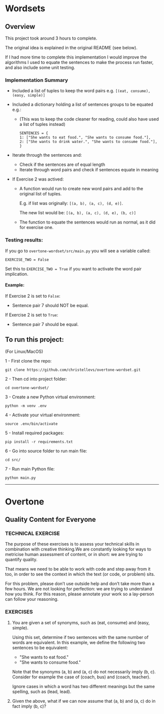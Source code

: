 # Wordsets

## Overview

This project took around 3 hours to complete.

The original idea is explained in the original README (see below).

If I had more time to complete this implementation I would improve the algorithms I used to equate the sentences to make the process run faster, and also include some unit testing.

### Implementation Summary

- Included a list of tuples to keep the word pairs e.g. `[(eat, consume), (easy, simple)]`
- Included a dictionary holding a list of sentences groups to be equated e.g.:

  - (This was to keep the code cleaner for reading, could also have used a list of tuples instead)

    ```
    SENTENCES = {
    1: ["She wants to eat food.", "She wants to consume food."],
    2: ["She wants to drink water.", "She wants to consume food."],
    }
    ```

- Iterate through the sentences and:
  - Check if the sentences are of equal length
  - Iterate through word pairs and check if sentences equate in meaning
- If Exercise 2 was actived:

  - A function would run to create new word pairs and add to the original list of tuples.

    E.g. if list was originally: `[(a, b), (a, c), (d, e)]`.

    The new list would be: `[(a, b), (a, c), (d, e), (b, c)]`

  - The function to equate the sentences would run as normal, as it did for exercise one.

### Testing results:

If you go to `overtone-wordset/src/main.py` you will see a variable called:

`EXERCISE_TWO = False`

Set this to `EXERCISE_TWO = True` if you want to activate the word pair implication.

#### Example:

If Exercise 2 is set to `False`:

- Sentence pair 7 should NOT be equal.

If Exercise 2 is set to `True`:

- Sentence pair 7 should be equal.

## To run this project:

(For Linux/MacOS)

1 - First clone the repo:

`git clone https://github.com/christellevs/overtone-wordset.git`

2 - Then cd into project folder:

`cd overtone-wordset/`

3 - Create a new Python virtual environment:

`python -m venv .env`

4 - Activate your virtual environment:

`source .env/bin/activate`

5 - Install required packages:

`pip install -r requirements.txt`

6 - Go into source folder to run main file:

`cd src/`

7 - Run main Python file:

`python main.py`

---

# Overtone

## Quality Content for Everyone

### TECHNICAL EXERCISE

The purpose of these exercises is to assess your technical skills in combination with creative
thinking.We are constantly looking for ways to metricise human assessment of content, or
in short: we are trying to quantify quality.

That means we need to be able to work with code and step away from it too, in order to see
the context in which the text (or code, or problem) sits.

For this problem, please don’t use outside help and don’t take more than a few hours. We are
not looking for perfection: we are trying to understand how you think. For this reason, please
annotate your work so a lay-person can follow your reasoning.

### EXERCISES

1.  You are given a set of synonyms, such as (eat, consume) and (easy, simple).

    Using this set, determine if two sentences with the same number of words are equivalent.
    In this example, we define the following two sentences to be equivalent:

    - "She wants to eat food."
    - "She wants to consume food."

    Note that the synonyms (a, b) and (a, c) do not necessarily imply (b, c). Consider
    for example the case of (coach, bus) and (coach, teacher).

    Ignore cases in which a
    word has two different meanings but the same spelling, such as (lead, lead).

2.  Given the above, what if we can now assume that (a, b) and (a, c) do in fact imply
    (b, c)?
